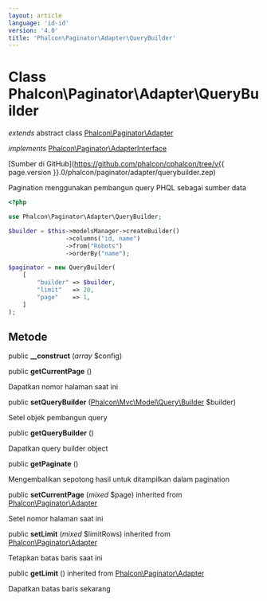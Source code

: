 ```yaml
---
layout: article
language: 'id-id'
version: '4.0'
title: 'Phalcon\Paginator\Adapter\QueryBuilder'
---
```

# Class **Phalcon\Paginator\Adapter\QueryBuilder**

*extends* abstract class [Phalcon\Paginator\Adapter](Phalcon_Paginator_Adapter)

*implements* [Phalcon\Paginator\AdapterInterface](Phalcon_Paginator_AdapterInterface)

[Sumber di GitHub](https://github.com/phalcon/cphalcon/tree/v{{ page.version }}.0/phalcon/paginator/adapter/querybuilder.zep)

Pagination menggunakan pembangun query PHQL sebagai sumber data

```php
<?php

use Phalcon\Paginator\Adapter\QueryBuilder;

$builder = $this->modelsManager->createBuilder()
                ->columns("id, name")
                ->from("Robots")
                ->orderBy("name");

$paginator = new QueryBuilder(
    [
        "builder" => $builder,
        "limit"   => 20,
        "page"    => 1,
    ]
);

```

## Metode

public **__construct** (*array* $config)

public **getCurrentPage** ()

Dapatkan nomor halaman saat ini

public **setQueryBuilder** ([Phalcon\Mvc\Model\Query\Builder](Phalcon_Mvc_Model_Query_Builder) $builder)

Setel objek pembangun query

public **getQueryBuilder** ()

Dapatkan query builder object

public **getPaginate** ()

Mengembalikan sepotong hasil untuk ditampilkan dalam pagination

public **setCurrentPage** (*mixed* $page) inherited from [Phalcon\Paginator\Adapter](Phalcon_Paginator_Adapter)

Setel nomor halaman saat ini

public **setLimit** (*mixed* $limitRows) inherited from [Phalcon\Paginator\Adapter](Phalcon_Paginator_Adapter)

Tetapkan batas baris saat ini

public **getLimit** () inherited from [Phalcon\Paginator\Adapter](Phalcon_Paginator_Adapter)

Dapatkan batas baris sekarang
